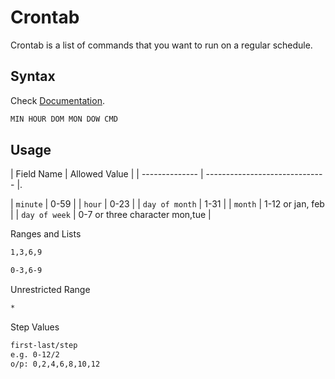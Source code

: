 # Crontab

Crontab is a list of commands that you want to run on a regular schedule.

## Syntax

Check [Documentation](https://www.computerhope.com/unix/ucrontab.htm).

```bash
MIN HOUR DOM MON DOW CMD
```

## Usage

| Field Name | Allowed Value |
| -------------- | ------------------------------ |.

| `minute` | 0-59 |
| `hour` | 0-23 |
| `day of month` | 1-31 |
| `month` | 1-12 or jan, feb |
| `day of week` | 0-7 or three character mon,tue |

Ranges and Lists

```bash
1,3,6,9
```

```bash
0-3,6-9
```

Unrestricted Range

```bash
*
```

Step Values

```bash
first-last/step
e.g. 0-12/2
o/p: 0,2,4,6,8,10,12
```
